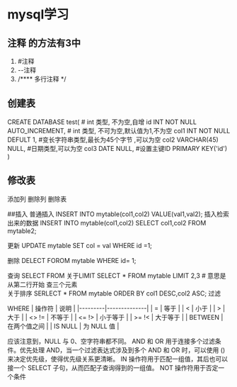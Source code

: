 # mysql学习 

## 注释 的方法有3中
1. #注释
2. --注释
3. /**** 多行注释 */

## 创建表

CREATE DATABASE test(
		# int 类型, 不为空,自增
		id INT NOT NULL AUTO_INCREMENT,
		# int 类型, 不可为空,默认值为1,不为空
		col1 INT NOT NULL DEFULT 1,
		#变长字符串类型,最长为45个字节 ,可以为空
		col2 VARCHAR(45) NULL, 
		#日期类型,可以为空
		col3 DATE NULL,
		#设置主键ID
		PRIMARY KEY('id')
		)
## 修改表
添加列 
删除列
删除表

##插入 
普通插入
INSERT INTO mytable(col1,col2)
VALUE(val1,val2);
插入检索出来的数据
INSERT INTO mytable(col1,col2)
SELECT col1,col2
FROM mytable2;

更新 
UPDATE mytable
SET col = val
WHERE id =1;

删除
DELECT FOROM mytable
WHERE id= 1;

查询 
SELECT FROM 
关于LIMIT
SELECT *
FROM mytable
LIMIT 2,3  # 意思是从第二行开始  查三个元素	
关于排序
SERLECT *
FROM mytable
ORDER BY col1 DESC,col2 ASC;
过滤

WHERE
| 操作符  | 说明         |
|---------|--------------|
| =       | 等于         |
| <       | 小于         |
| >       | 大于         |
| <> !=   | 不等于       |
| <= !>   | 小于等于     |
| >= !<   | 大于等于     |
| BETWEEN | 在两个值之间 |
| IS NULL | 为 NULL 值   |

应该注意到，NULL 与 0、空字符串都不同。
AND 和 OR 用于连接多个过滤条件。优先处理 AND，当一个过滤表达式涉及到多个 AND 和 OR 时，可以使用 () 来决定优先级，使得优先级关系更清晰。
IN 操作符用于匹配一组值，其后也可以接一个 SELECT 子句，从而匹配子查询得到的一组值。
NOT 操作符用于否定一个条件

